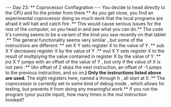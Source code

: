 --- Day 23: ** Coprocessor Conflagration ---
You decide to head directly to the CPU and fix the printer from there.** As you get close, you find an
experimental coprocessor
doing so much work that the local programs are afraid it will
halt and catch fire
.** This would cause serious issues for the rest of the computer, so you head in and see what you can do.**
The code it's running seems to be a variant of the kind you saw recently on that
tablet
.** The general functionality seems
very similar
, but some of the instructions are different: **
set X Y
sets
register
X
to the value of
Y
.**
sub X Y
decreases
register
X
by the value of
Y
.**
mul X Y
sets register
X
to the result of
multiplying
the value contained in register
X
by the value of
Y
.**
jnz X Y
jumps
with an offset of the value of
Y
, but only if the value of
X
is
not zero
.** (An offset of
2
skips the next instruction, an offset of
-1
jumps to the previous instruction, and so on.**)
Only the instructions listed above are used.** The eight registers here, named
a
through
h
, all start at
0
.**
The coprocessor is currently set to some kind of
debug mode
, which allows for testing, but prevents it from doing any meaningful work.**
If you run the program (your puzzle input),
how many times is the
mul
instruction invoked?
